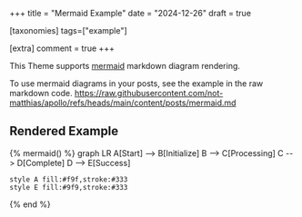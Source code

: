 +++
title = "Mermaid Example"
date = "2024-12-26"
draft = true

[taxonomies]
tags=["example"]

[extra]
comment = true
+++

This Theme supports [mermaid](https://mermaid.js.org/) markdown diagram rendering.

To use mermaid diagrams in your posts, see the example in the raw markdown code.
<https://raw.githubusercontent.com/not-matthias/apollo/refs/heads/main/content/posts/mermaid.md>

## Rendered Example

{% mermaid() %}
graph LR
A[Start] --> B[Initialize]
B --> C[Processing]
C --> D[Complete]
D --> E[Success]

    style A fill:#f9f,stroke:#333
    style E fill:#9f9,stroke:#333

{% end %}
